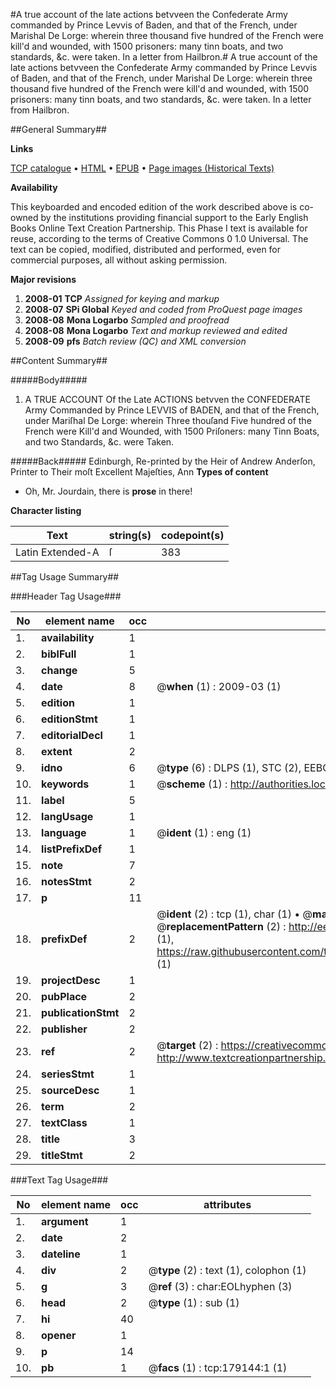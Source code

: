 #A true account of the late actions betvveen the Confederate Army commanded by Prince Levvis of Baden, and that of the French, under Marishal De Lorge: wherein three thousand five hundred of the French were kill'd and wounded, with 1500 prisoners: many tinn boats, and two standards, &c. were taken. In a letter from Hailbron.#
A true account of the late actions betvveen the Confederate Army commanded by Prince Levvis of Baden, and that of the French, under Marishal De Lorge: wherein three thousand five hundred of the French were kill'd and wounded, with 1500 prisoners: many tinn boats, and two standards, &c. were taken. In a letter from Hailbron.

##General Summary##

**Links**

[TCP catalogue](http://www.ota.ox.ac.uk/tcp/)  • 
[HTML](http://tei.it.ox.ac.uk/tcp/Texts-HTML/free/B06/B06208.html)  • 
[EPUB](http://tei.it.ox.ac.uk/tcp/Texts-EPUB/free/B06/B06208.epub) • 
[Page images (Historical Texts)](https://data.historicaltexts.jisc.ac.uk/view?pubId=eebo-52529024e&pageId=eebo-52529024e-179144-1)

**Availability**

This keyboarded and encoded edition of the
	       work described above is co-owned by the institutions
	       providing financial support to the Early English Books
	       Online Text Creation Partnership. This Phase I text is
	       available for reuse, according to the terms of Creative
	       Commons 0 1.0 Universal. The text can be copied,
	       modified, distributed and performed, even for
	       commercial purposes, all without asking permission.

**Major revisions**

1. __2008-01__ __TCP__ *Assigned for keying and markup*
1. __2008-07__ __SPi Global__ *Keyed and coded from ProQuest page images*
1. __2008-08__ __Mona Logarbo__ *Sampled and proofread*
1. __2008-08__ __Mona Logarbo__ *Text and markup reviewed and edited*
1. __2008-09__ __pfs__ *Batch review (QC) and XML conversion*

##Content Summary##

#####Body#####

1. A TRUE ACCOUNT Of the Late ACTIONS betvven the CONFEDERATE Army Commanded by Prince LEVVIS of BADEN, and that of the French, under Mariſhal De Lorge: wherein Three thouſand Five hundred of the French were Kill'd and Wounded, with 1500 Priſoners: many Tinn Boats, and two Standards, &c. were Taken.

#####Back#####
Edinburgh, Re-printed by the Heir of Andrew Anderſon, Printer to Their moſt Excellent Majeſties, Ann
**Types of content**

  * Oh, Mr. Jourdain, there is **prose** in there!

**Character listing**


|Text|string(s)|codepoint(s)|
|---|---|---|
|Latin Extended-A|ſ|383|

##Tag Usage Summary##

###Header Tag Usage###

|No|element name|occ|attributes|
|---|---|---|---|
|1.|__availability__|1||
|2.|__biblFull__|1||
|3.|__change__|5||
|4.|__date__|8| @__when__ (1) : 2009-03 (1)|
|5.|__edition__|1||
|6.|__editionStmt__|1||
|7.|__editorialDecl__|1||
|8.|__extent__|2||
|9.|__idno__|6| @__type__ (6) : DLPS (1), STC (2), EEBO-CITATION (1), OCLC (1), VID (1)|
|10.|__keywords__|1| @__scheme__ (1) : http://authorities.loc.gov/ (1)|
|11.|__label__|5||
|12.|__langUsage__|1||
|13.|__language__|1| @__ident__ (1) : eng (1)|
|14.|__listPrefixDef__|1||
|15.|__note__|7||
|16.|__notesStmt__|2||
|17.|__p__|11||
|18.|__prefixDef__|2| @__ident__ (2) : tcp (1), char (1)  •  @__matchPattern__ (2) : ([0-9\-]+):([0-9IVX]+) (1), (.+) (1)  •  @__replacementPattern__ (2) : http://eebo.chadwyck.com/downloadtiff?vid=$1&page=$2 (1), https://raw.githubusercontent.com/textcreationpartnership/Texts/master/tcpchars.xml#$1 (1)|
|19.|__projectDesc__|1||
|20.|__pubPlace__|2||
|21.|__publicationStmt__|2||
|22.|__publisher__|2||
|23.|__ref__|2| @__target__ (2) : https://creativecommons.org/publicdomain/zero/1.0/ (1), http://www.textcreationpartnership.org/docs/. (1)|
|24.|__seriesStmt__|1||
|25.|__sourceDesc__|1||
|26.|__term__|2||
|27.|__textClass__|1||
|28.|__title__|3||
|29.|__titleStmt__|2||


###Text Tag Usage###

|No|element name|occ|attributes|
|---|---|---|---|
|1.|__argument__|1||
|2.|__date__|2||
|3.|__dateline__|1||
|4.|__div__|2| @__type__ (2) : text (1), colophon (1)|
|5.|__g__|3| @__ref__ (3) : char:EOLhyphen (3)|
|6.|__head__|2| @__type__ (1) : sub (1)|
|7.|__hi__|40||
|8.|__opener__|1||
|9.|__p__|14||
|10.|__pb__|1| @__facs__ (1) : tcp:179144:1 (1)|
